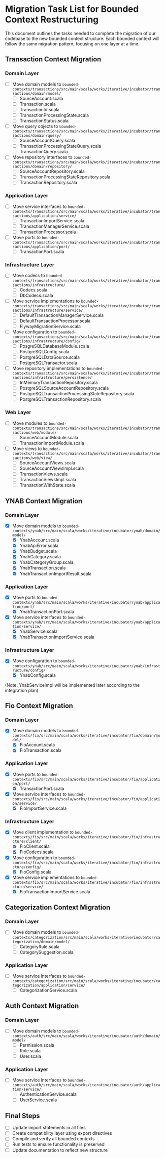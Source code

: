 # Migration Task List for Bounded Context Restructuring

This document outlines the tasks needed to complete the migration of our codebase to the new bounded context structure. Each bounded context will follow the same migration pattern, focusing on one layer at a time.

## Transaction Context Migration

### Domain Layer
- [ ] Move domain models to `bounded-contexts/transactions/src/main/scala/works/iterative/incubator/transactions/domain/model/`
  - [ ] SourceAccount.scala
  - [ ] Transaction.scala
  - [ ] TransactionId.scala
  - [ ] TransactionProcessingState.scala
  - [ ] TransactionStatus.scala
- [ ] Move query objects to `bounded-contexts/transactions/src/main/scala/works/iterative/incubator/transactions/domain/query/`
  - [ ] SourceAccountQuery.scala
  - [ ] TransactionProcessingStateQuery.scala
  - [ ] TransactionQuery.scala
- [ ] Move repository interfaces to `bounded-contexts/transactions/src/main/scala/works/iterative/incubator/transactions/domain/repository/`
  - [ ] SourceAccountRepository.scala
  - [ ] TransactionProcessingStateRepository.scala
  - [ ] TransactionRepository.scala

### Application Layer
- [ ] Move service interfaces to `bounded-contexts/transactions/src/main/scala/works/iterative/incubator/transactions/application/service/`
  - [ ] TransactionImportService.scala
  - [ ] TransactionManagerService.scala
  - [ ] TransactionProcessor.scala
- [ ] Move ports to `bounded-contexts/transactions/src/main/scala/works/iterative/incubator/transactions/application/port/`
  - [ ] TransactionPort.scala

### Infrastructure Layer
- [ ] Move codecs to `bounded-contexts/transactions/src/main/scala/works/iterative/incubator/transactions/infrastructure/`
  - [ ] Codecs.scala
  - [ ] DbCodecs.scala
- [ ] Move service implementations to `bounded-contexts/transactions/src/main/scala/works/iterative/incubator/transactions/infrastructure/service/`
  - [ ] DefaultTransactionManagerService.scala
  - [ ] DefaultTransactionProcessor.scala
  - [ ] FlywayMigrationService.scala
- [ ] Move configuration to `bounded-contexts/transactions/src/main/scala/works/iterative/incubator/transactions/infrastructure/config/`
  - [ ] PosgreSQLDatabaseModule.scala
  - [ ] PostgreSQLConfig.scala
  - [ ] PostgreSQLDataSource.scala
  - [ ] PostgreSQLTransactor.scala
- [ ] Move repository implementations to `bounded-contexts/transactions/src/main/scala/works/iterative/incubator/transactions/infrastructure/persistence/`
  - [ ] InMemoryTransactionRepository.scala
  - [ ] PostgreSQLSourceAccountRepository.scala
  - [ ] PostgreSQLTransactionProcessingStateRepository.scala
  - [ ] PostgreSQLTransactionRepository.scala

### Web Layer
- [ ] Move modules to `bounded-contexts/transactions/src/main/scala/works/iterative/incubator/transactions/web/module/`
  - [ ] SourceAccountModule.scala
  - [ ] TransactionImportModule.scala
- [ ] Move views to `bounded-contexts/transactions/src/main/scala/works/iterative/incubator/transactions/web/view/`
  - [ ] SourceAccountViews.scala
  - [ ] SourceAccountViewsImpl.scala
  - [ ] TransactionViews.scala
  - [ ] TransactionViewsImpl.scala
  - [ ] TransactionWithState.scala

## YNAB Context Migration

### Domain Layer
- [x] Move domain models to `bounded-contexts/ynab/src/main/scala/works/iterative/incubator/ynab/domain/model/`
  - [x] YnabAccount.scala
  - [x] YnabApiError.scala
  - [x] YnabBudget.scala
  - [x] YnabCategory.scala
  - [x] YnabCategoryGroup.scala
  - [x] YnabTransaction.scala
  - [x] YnabTransactionImportResult.scala

### Application Layer
- [x] Move ports to `bounded-contexts/ynab/src/main/scala/works/iterative/incubator/ynab/application/port/`
  - [x] YnabTransactionPort.scala
- [x] Move service interfaces to `bounded-contexts/ynab/src/main/scala/works/iterative/incubator/ynab/application/service/`
  - [x] YnabService.scala
  - [x] YnabTransactionImportService.scala

### Infrastructure Layer
- [x] Move configuration to `bounded-contexts/ynab/src/main/scala/works/iterative/incubator/ynab/infrastructure/config/`
  - [x] YnabConfig.scala

(Note: YnabServiceImpl will be implemented later according to the integration plan)

## Fio Context Migration

### Domain Layer
- [x] Move domain models to `bounded-contexts/fio/src/main/scala/works/iterative/incubator/fio/domain/model/`
  - [x] FioAccount.scala
  - [x] FioTransaction.scala

### Application Layer
- [x] Move ports to `bounded-contexts/fio/src/main/scala/works/iterative/incubator/fio/application/port/`
  - [x] TransactionPort.scala
- [x] Move service interfaces to `bounded-contexts/fio/src/main/scala/works/iterative/incubator/fio/application/service/`
  - [x] FioImportService.scala

### Infrastructure Layer
- [x] Move client implementation to `bounded-contexts/fio/src/main/scala/works/iterative/incubator/fio/infrastructure/client/`
  - [x] FioClient.scala
  - [x] FioCodecs.scala
- [x] Move configuration to `bounded-contexts/fio/src/main/scala/works/iterative/incubator/fio/infrastructure/config/`
  - [x] FioConfig.scala
- [x] Move service implementations to `bounded-contexts/fio/src/main/scala/works/iterative/incubator/fio/infrastructure/service/`
  - [x] FioTransactionImportService.scala

## Categorization Context Migration

### Domain Layer
- [ ] Move domain models to `bounded-contexts/categorization/src/main/scala/works/iterative/incubator/categorization/domain/model/`
  - [ ] CategoryRule.scala
  - [ ] CategorySuggestion.scala

### Application Layer
- [ ] Move service interfaces to `bounded-contexts/categorization/src/main/scala/works/iterative/incubator/categorization/application/service/`
  - [ ] CategorizationService.scala

## Auth Context Migration

### Domain Layer
- [ ] Move domain models to `bounded-contexts/auth/src/main/scala/works/iterative/incubator/auth/domain/model/`
  - [ ] Permission.scala
  - [ ] Role.scala
  - [ ] User.scala

### Application Layer
- [ ] Move service interfaces to `bounded-contexts/auth/src/main/scala/works/iterative/incubator/auth/application/service/`
  - [ ] AuthenticationService.scala
  - [ ] UserService.scala

## Final Steps

- [ ] Update import statements in all files
- [ ] Create compatibility layer using export directives
- [ ] Compile and verify all bounded contexts
- [ ] Run tests to ensure functionality is preserved
- [ ] Update documentation to reflect new structure